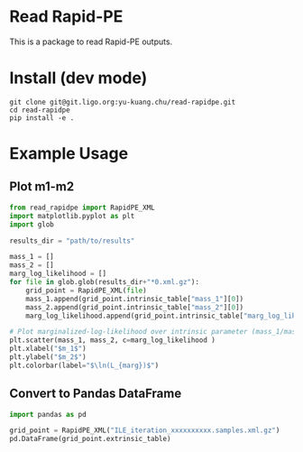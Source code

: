 Read Rapid-PE
===

This is a package to read Rapid-PE outputs.

# Install (dev mode)
```
git clone git@git.ligo.org:yu-kuang.chu/read-rapidpe.git
cd read-rapidpe
pip install -e . 
```

# Example Usage

## Plot m1-m2
```python
from read_rapidpe import RapidPE_XML 
import matplotlib.pyplot as plt
import glob

results_dir = "path/to/results"

mass_1 = []
mass_2 = []
marg_log_likelihood = []
for file in glob.glob(results_dir+"*0.xml.gz"):
    grid_point = RapidPE_XML(file)
    mass_1.append(grid_point.intrinsic_table["mass_1"][0])
    mass_2.append(grid_point.intrinsic_table["mass_2"][0])
    marg_log_likelihood.append(grid_point.intrinsic_table["marg_log_likelihood"][0])

# Plot marginalized-log-likelihood over intrinsic parameter (mass_1/mass_2) grid points
plt.scatter(mass_1, mass_2, c=marg_log_likelihood )
plt.xlabel("$m_1$")
plt.ylabel("$m_2$")
plt.colorbar(label="$\ln(L_{marg})$")
```

## Convert to Pandas DataFrame

```python
import pandas as pd

grid_point = RapidPE_XML("ILE_iteration_xxxxxxxxxx.samples.xml.gz")
pd.DataFrame(grid_point.extrinsic_table)
```